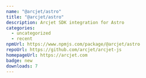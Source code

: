 ```yaml
---
name: "@arcjet/astro"
title: "@arcjet/astro"
description: Arcjet SDK integration for Astro
categories:
  - uncategorized
  - recent
npmUrl: https://www.npmjs.com/package/@arcjet/astro
repoUrl: https://github.com/arcjet/arcjet-js
homepageUrl: https://arcjet.com
badge: new
downloads: 7
---
```

